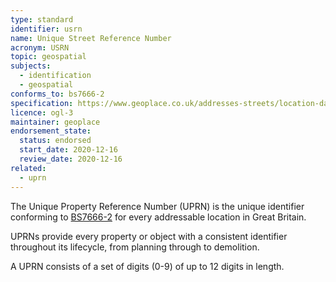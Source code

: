 ```yaml
---
type: standard
identifier: usrn
name: Unique Street Reference Number
acronym: USRN
topic: geospatial
subjects:
  - identification
  - geospatial
conforms_to: bs7666-2
specification: https://www.geoplace.co.uk/addresses-streets/location-data/usrn
licence: ogl-3
maintainer: geoplace
endorsement_state:
  status: endorsed
  start_date: 2020-12-16
  review_date: 2020-12-16
related:
  - uprn
---
```


The Unique Property Reference Number (UPRN) is the unique identifier conforming to [BS7666-2] for every addressable location in Great Britain.

UPRNs provide every property or object with a consistent identifier throughout its lifecycle, from planning through to demolition.

A UPRN consists of a set of digits (0-9) of up to 12 digits in length.


[BS7666-2]: https://shop.bsigroup.com/ProductDetail?pid=000000000030127196
